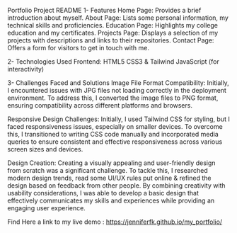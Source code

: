 Portfolio Project README 
1- Features
Home Page: Provides a brief introduction about myself.
About Page: Lists some personal information, my technical skills and proficiencies.
Education Page: Highlights my college education and my certificates.
Projects Page: Displays a selection of my projects with descriptions and links to their repositories.
Contact Page: Offers a form for visitors to get in touch with me.

2- Technologies Used
Frontend:
HTML5
CSS3 & Tailwind
JavaScript (for interactivity) 

3- Challenges Faced and Solutions
Image File Format Compatibility: Initially, I encountered issues with JPG files not loading correctly in the deployment environment. To address this, I converted the image files to PNG format, ensuring compatibility across different platforms and browsers.

Responsive Design Challenges: Initially, I used Tailwind CSS for styling, but I faced responsiveness issues, especially on smaller devices. To overcome this, I transitioned to writing CSS code manually and incorporated media queries to ensure consistent and effective responsiveness across various screen sizes and devices.

Design Creation: Creating a visually appealing and user-friendly design from scratch was a significant challenge. To tackle this, I researched modern design trends, read some UI/UX rules put online & refined the design based on feedback from other people. By combining creativity with usability considerations, I was able to develop a basic design that effectively communicates my skills and experiences while providing an engaging user experience.

Find Here a link to my live demo : https://jenniferfk.github.io/my_portfolio/ 
